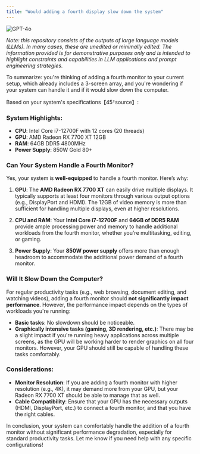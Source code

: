 ```yaml
---
title: "Would adding a fourth display slow down the system"
---
```

![GPT-4o](https://img.shields.io/badge/GPT--4o-3333FF?style=for-the-badge&logo=openai&logoColor=white)



*Note: this repository consists of the outputs of large language models (LLMs). In many cases, these are unedited or minimally edited. The information provided is for demonstrative purposes only and is intended to highlight constraints and capabilities in LLM applications and prompt engineering strategies.*


To summarize: you're thinking of adding a fourth monitor to your current setup, which already includes a 3-screen array, and you're wondering if your system can handle it and if it would slow down the computer.

Based on your system's specifications【45†source】:

### System Highlights:
- **CPU**: Intel Core i7-12700F with 12 cores (20 threads)
- **GPU**: AMD Radeon RX 7700 XT 12GB
- **RAM**: 64GB DDR5 4800MHz
- **Power Supply**: 850W Gold 80+

### Can Your System Handle a Fourth Monitor?
Yes, your system is **well-equipped** to handle a fourth monitor. Here’s why:
1. **GPU**: The **AMD Radeon RX 7700 XT** can easily drive multiple displays. It typically supports at least four monitors through various output options (e.g., DisplayPort and HDMI). The 12GB of video memory is more than sufficient for handling multiple displays, even at higher resolutions.
  
2. **CPU and RAM**: Your **Intel Core i7-12700F** and **64GB of DDR5 RAM** provide ample processing power and memory to handle additional workloads from the fourth monitor, whether you're multitasking, editing, or gaming.

3. **Power Supply**: Your **850W power supply** offers more than enough headroom to accommodate the additional power demand of a fourth monitor.

### Will It Slow Down the Computer?
For regular productivity tasks (e.g., web browsing, document editing, and watching videos), adding a fourth monitor should **not significantly impact performance**. However, the performance impact depends on the types of workloads you're running:
- **Basic tasks**: No slowdown should be noticeable.
- **Graphically intensive tasks (gaming, 3D rendering, etc.)**: There may be a slight impact if you're running heavy applications across multiple screens, as the GPU will be working harder to render graphics on all four monitors. However, your GPU should still be capable of handling these tasks comfortably.

### Considerations:
- **Monitor Resolution**: If you are adding a fourth monitor with higher resolution (e.g., 4K), it may demand more from your GPU, but your Radeon RX 7700 XT should be able to manage that as well.
- **Cable Compatibility**: Ensure that your GPU has the necessary outputs (HDMI, DisplayPort, etc.) to connect a fourth monitor, and that you have the right cables.

In conclusion, your system can comfortably handle the addition of a fourth monitor without significant performance degradation, especially for standard productivity tasks. Let me know if you need help with any specific configurations!